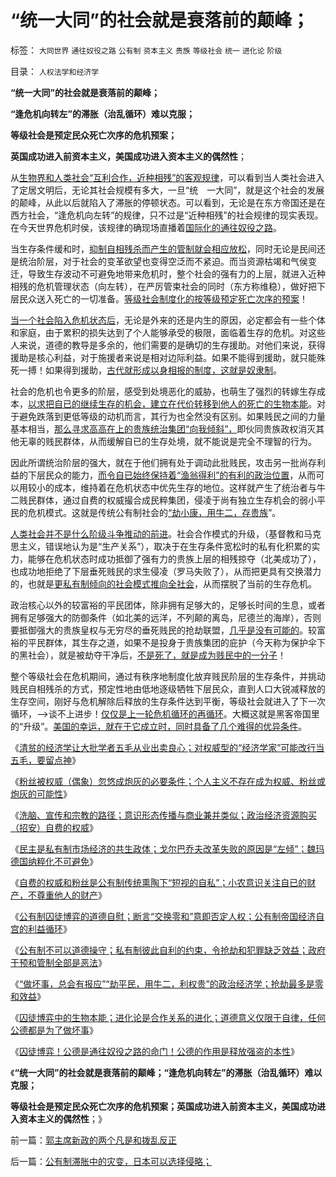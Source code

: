# “统一大同”的社会就是衰落前的颠峰；

标签： `大同世界` `通往奴役之路` `公有制` `资本主义` `贵族` `等级社会` `统一` `进化论` `阶级` 

目录： `人权法学和经济学`

**“统一大同”的社会就是衰落前的颠峰；**

**“逢危机向转左”的滞胀（治乱循环）难以克服；**

**等级社会是预定民众死亡次序的危机预案；**

**英国成功进入前资本主义，美国成功进入资本主义的偶然性**；

从[生物界和人类社会“互利合作，近种相残”的客观规律](../../../2012/2/19/科学进化论“同种相残，异种合作”的生物规律.md)，可以看到当人类社会进入了定居文明后，无论其社会规模有多大，一旦“统　一大同”，就是这个社会的发展的颠峰，从此以后就陷入了滞胀的停顿状态。可以看到，无论是在东方帝国还是在西方社会，“逢危机向左转”的规律，只不过是“近种相残”的社会规律的现实表现。在今天世界危机时侯，该规律的确现场直播着[国际化的通往奴役之路](../../../2011/8/23/全球终于走在《通往奴役之路》上.md)。

当生存条件缓和时，[抑制自相残杀而产生的管制就会相应放松](../../../2010/7/4/国家主义没有经济危机，只有生存危机.md)，同时无论是民间还是统治阶层，对于社会的变革欲望也变得空泛而不紧迫。而当资源枯竭和气侯变迁，导致生存波动不可避免地带来危机时，整个社会的强有力的上层，就进入近种相残的危机管理状态（向左转），在严厉管束社会的同时（东方称维稳），做好把下层民众送入死亡的一切准备。[等级社会制度化的按等级预定死亡次序的预案](../../../2012/3/30/封建是统治的进步，黑暗的欧洲中世纪.md)！

[当一个社会陷入危机状态后](../../../2012/3/16/民主改革需要在安定的社会环境.md)，无论是外来的还是内生的原因，必定都会有一些个体和家庭，由于累积的损失达到了个人能够承受的极限，面临着生存的危机。对这些人来说，道德的教导是多余的，他们需要的是确切的生存援助。对他们来说，获得援助是核心利益，对于施援者来说是相对边际利益。如果不能得到援助，就只能殊死一搏！如果得到援助，[古代就形成以身相报的制度，这就是奴隶制](../../../2011/8/11/文明史即资本主义史；人类社会＝（奴隶制＋资本主义）.md)。

社会的危机也令更多的阶层，感受到处境恶化的威胁，也萌生了强烈的转嫁生存成本，[以求把自已的继续生存的机会，建立在代价转移到他人的死亡的生物本能](../../../2010/2/1/老百姓不是邪恶的免疫体.md)。对于避免跌落到更低等级的动机而言，其行为也全然没有区别。如果贱民之间的力量基本相当，[那么寻求高高在上的贵族统治集团“向我倾斜”，](../../../2011/7/20/多数人暴政会自然转变为专制.md)即伙同贵族政权消灭其他无辜的贱民群体，从而缓解自已的生存处境，就不能说是完全不理智的行为。

因此所谓统治阶层的强大，就在于他们拥有处于调动此批贱民，攻击另一批尚存利益的下层民众的能力，[而令自已始终保持着“渔翁得利”的有利的政治位置](../../../2011/11/24/中世纪领主制的机理和蒋介石的统治术.md)，从而可以用较小的成本，维持着在危机状态中优先生存的地位。这样就产生了统治者与牛二贱民群体，通过自费的权威撮合成民粹集团，侵凌于尚有独立生存机会的弱小平民的危机模式。这就是传统公有制社会的[“劫小康，用牛二，存贵族](../../../2009/10/13/两千年社稷延寿之九字真言.md)”。

[人类社会并不是什么阶级斗争推动的前进](../../../2011/11/23/阶级斗争是公有制瓦解的社会表现.md)。社会合作模式的升级，（基督教和马克思主义，错误地认为是“生产关系”），取决于在生存条件宽松时的私有化积累的实力，能够在危机状态时成功抵御了强有力的贵族上层的相残掠夺（北美成功了），也成功地拒绝了下层垂死贱民的求生侵凌（罗马失败了），从而把更具有交换潜力的，也就是[更私有制倾向的社会模式推向全社会](../../../2010/8/16/社会进步不要期望伟人政治;;工业革命无关“资本积累”.md)，从而摆脱了当前的生存危机。

政治核心以外的较富裕的平民团体，除非拥有足够大的，足够长时间的生息，或者拥有足够强大的防御条件（如北美的远洋，不列颠的离岛，尼德兰的海岸），否则要抵御强大的贵族皇权与无穷尽的垂死贱民的抢劫联盟，[几乎是没有可能的](../../../2009/9/18/社会三权利益博羿的二对一组合.md)。较富裕的平民群体，其生存之道，如果不是投身于贵族集团的庇护（今天称为保护伞下的黑社会），就是被劫夺干净后，[不是死了，就是成为贱民中的一分子](../../../2011/11/10/贵族不需要钱，平民根本没有权.md)！

整个等级社会在危机期间，通过有秩序地制度化放弃贱民阶层的生存条件，并挑动贱民自相残杀的方式，预定性地由低地逐级牺牲下层民众，直到人口大锐减释放的生存空间，刚好与危机解除后释放的生存条件达到平衡，等级社会就进入了下一次循环，——>谈不上进步！[仅仅是上一轮危机循环的再循环](../../../2011/3/11/被民粹运动阻断的资本主义进程.md)。大概这就是黑客帝国里的“升级”。[美国的幸运，就在于它成立时，同时具备了几个难得的优异条件](../../../2012/3/6/美国不拥有全世界，USA属于全人类.md)。

《[清贫的经济学让大批学者五毛从业出卖良心；对权威型的“经济学家”可能改行当五毛，要留点神](../../../2012/5/11/清贫的经济学让大批学者出卖良心.md)》

《[粉丝被权威（偶象）忽悠成炮灰的必要条件；个人主义不存在成为权威、粉丝或炮灰的可能性](../../../2012/5/12/个人主义者不会成为权威、粉丝或炮灰.md)》

《[洗脑、宣传和宗教的路径；意识形态传播与商业兼并类似；政治经济资源购买（招安）自费的权威](../../../2012/5/12/希特勒的第一桶粉丝；洗脑、宣传和宗教的兼并模式.md)》

《[民主是私有制市场经济的共生政体；戈尔巴乔夫改革失败的原因是“左倾”；魏玛德国纳粹化不可避免](../../../2012/5/12/戈尔巴乔夫改革失败和魏玛德国纳粹化的共同机理.md)》

《[自费的权威和粉丝是公有制传统熏陶下“短视的自私”；小农意识关注自已的财产，不尊重他人的财产](../../../2012/5/13/世界上根本不存在真正被忽悠的粉丝.md)》

《[公有制囚徒博弈的道德自慰；断言“交换零和”意即否定人权；公有制帝国经济自宫的利益循环](../../../2012/5/13/公有制囚徒博弈的道德自慰，经济自杀的利益循环.md)》

《[公有制不可以道德操守；私有制彼此自利的约束，令抢劫和犯罪缺乏效益；政府干预和管制全部是恶法](../../../2012/5/13/公有制不是可以道德操守的社会;.md)》

《[“做坏事，总会有报应”“劫平民，用牛二，利权贵”的政治经济学；抢劫最多是零和效益](../../../2012/5/14/“做坏事，总会有报应”的政治经济学.md)》

《[囚徒博弈中的生物本能；进化论是合作关系的进化；道德意义仅限于自律，任何公德都是为了做坏事](../../../2012/5/14/囚徒博弈中的生物本能,任何公德都是为了做坏事；.md)》

《[囚徒博弈！公德是通往奴役之路的命门！公德的作用是释放强盗的本性](../../../2012/5/14/囚徒博弈！公德是通往奴役之路的命门！.md)》

《**“统一大同”的社会就是衰落前的颠峰；“逢危机向转左”的滞胀（治乱循环）难以克服；**

**等级社会是预定民众死亡次序的危机预案；英国成功进入前资本主义，美国成功进入资本主义的偶然性**；》

前一篇：[郭主席新政的两个凡是和拨乱反正](../../../2012/5/14/郭主席新政的两个凡是和拨乱反正.md)

后一篇：[公有制滞胀中的灾变，日本可以选择侵略；](../../../2012/5/15/公有制滞胀中的灾变，日本可以选择侵略；.md)